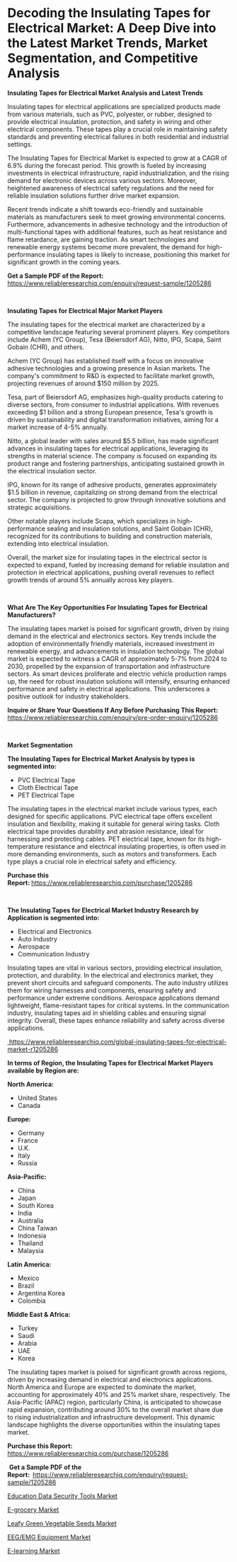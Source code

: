 <p><h1>Decoding the Insulating Tapes for Electrical Market: A Deep Dive into the Latest Market Trends, Market Segmentation, and Competitive Analysis</h1></p><p><strong>Insulating Tapes for Electrical Market Analysis and Latest Trends</strong></p>
<p><p>Insulating tapes for electrical applications are specialized products made from various materials, such as PVC, polyester, or rubber, designed to provide electrical insulation, protection, and safety in wiring and other electrical components. These tapes play a crucial role in maintaining safety standards and preventing electrical failures in both residential and industrial settings.</p><p>The Insulating Tapes for Electrical Market is expected to grow at a CAGR of 6.9% during the forecast period. This growth is fueled by increasing investments in electrical infrastructure, rapid industrialization, and the rising demand for electronic devices across various sectors. Moreover, heightened awareness of electrical safety regulations and the need for reliable insulation solutions further drive market expansion.</p><p>Recent trends indicate a shift towards eco-friendly and sustainable materials as manufacturers seek to meet growing environmental concerns. Furthermore, advancements in adhesive technology and the introduction of multi-functional tapes with additional features, such as heat resistance and flame retardance, are gaining traction. As smart technologies and renewable energy systems become more prevalent, the demand for high-performance insulating tapes is likely to increase, positioning this market for significant growth in the coming years.</p></p>
<p><strong>Get a Sample PDF of the Report:&nbsp;</strong> <a href="https://www.reliableresearchiq.com/enquiry/request-sample/1205286?utm_campaign=1546&utm_medium=2&utm_source=Github&utm_content=ia&utm_term=16102024&utm_id=insulating-tapes-for-electrical">https://www.reliableresearchiq.com/enquiry/request-sample/1205286</a></p>
<p>&nbsp;</p>
<p><strong>Insulating Tapes for Electrical Major Market Players</strong></p>
<p><p>The insulating tapes for the electrical market are characterized by a competitive landscape featuring several prominent players. Key competitors include Achem (YC Group), Tesa (Beiersdorf AG), Nitto, IPG, Scapa, Saint Gobain (CHR), and others.</p><p>Achem (YC Group) has established itself with a focus on innovative adhesive technologies and a growing presence in Asian markets. The company's commitment to R&D is expected to facilitate market growth, projecting revenues of around $150 million by 2025.</p><p>Tesa, part of Beiersdorf AG, emphasizes high-quality products catering to diverse sectors, from consumer to industrial applications. With revenues exceeding $1 billion and a strong European presence, Tesa's growth is driven by sustainability and digital transformation initiatives, aiming for a market increase of 4-5% annually.</p><p>Nitto, a global leader with sales around $5.5 billion, has made significant advances in insulating tapes for electrical applications, leveraging its strengths in material science. The company is focused on expanding its product range and fostering partnerships, anticipating sustained growth in the electrical insulation sector.</p><p>IPG, known for its range of adhesive products, generates approximately $1.5 billion in revenue, capitalizing on strong demand from the electrical sector. The company is projected to grow through innovative solutions and strategic acquisitions.</p><p>Other notable players include Scapa, which specializes in high-performance sealing and insulation solutions, and Saint Gobain (CHR), recognized for its contributions to building and construction materials, extending into electrical insulation. </p><p>Overall, the market size for insulating tapes in the electrical sector is expected to expand, fueled by increasing demand for reliable insulation and protection in electrical applications, pushing overall revenues to reflect growth trends of around 5% annually across key players.</p></p>
<p>&nbsp;</p>
<p><strong>What Are The Key Opportunities For Insulating Tapes for Electrical Manufacturers?</strong></p>
<p><p>The insulating tapes market is poised for significant growth, driven by rising demand in the electrical and electronics sectors. Key trends include the adoption of environmentally friendly materials, increased investment in renewable energy, and advancements in insulation technology. The global market is expected to witness a CAGR of approximately 5-7% from 2024 to 2030, propelled by the expansion of transportation and infrastructure sectors. As smart devices proliferate and electric vehicle production ramps up, the need for robust insulation solutions will intensify, ensuring enhanced performance and safety in electrical applications. This underscores a positive outlook for industry stakeholders.</p></p>
<p><strong>Inquire or Share Your Questions If Any Before Purchasing This Report:</strong> <a href="https://www.reliableresearchiq.com/enquiry/pre-order-enquiry/1205286?utm_campaign=1546&utm_medium=2&utm_source=Github&utm_content=ia&utm_term=16102024&utm_id=insulating-tapes-for-electrical">https://www.reliableresearchiq.com/enquiry/pre-order-enquiry/1205286</a></p>
<p>&nbsp;</p>
<p><strong>Market Segmentation</strong></p>
<p><strong>The Insulating Tapes for Electrical Market Analysis by types is segmented into:</strong></p>
<p><ul><li>PVC Electrical Tape</li><li>Cloth Electrical Tape</li><li>PET Electrical Tape</li></ul></p>
<p><p>The insulating tapes in the electrical market include various types, each designed for specific applications. PVC electrical tape offers excellent insulation and flexibility, making it suitable for general wiring tasks. Cloth electrical tape provides durability and abrasion resistance, ideal for harnessing and protecting cables. PET electrical tape, known for its high-temperature resistance and electrical insulating properties, is often used in more demanding environments, such as motors and transformers. Each type plays a crucial role in electrical safety and efficiency.</p></p>
<p><strong>Purchase this Report:&nbsp;</strong><a href="https://www.reliableresearchiq.com/purchase/1205286?utm_campaign=1546&utm_medium=2&utm_source=Github&utm_content=ia&utm_term=16102024&utm_id=insulating-tapes-for-electrical">https://www.reliableresearchiq.com/purchase/1205286</a></p>
<p>&nbsp;</p>
<p><strong>The Insulating Tapes for Electrical Market Industry Research by Application is segmented into:</strong></p>
<p><ul><li>Electrical and Electronics</li><li>Auto Industry</li><li>Aerospace</li><li>Communication Industry</li></ul></p>
<p><p>Insulating tapes are vital in various sectors, providing electrical insulation, protection, and durability. In the electrical and electronics market, they prevent short circuits and safeguard components. The auto industry utilizes them for wiring harnesses and components, ensuring safety and performance under extreme conditions. Aerospace applications demand lightweight, flame-resistant tapes for critical systems. In the communication industry, insulating tapes aid in shielding cables and ensuring signal integrity. Overall, these tapes enhance reliability and safety across diverse applications.</p></p>
<p><a href="https://www.reliableresearchiq.com/global-insulating-tapes-for-electrical-market-r1205286?utm_campaign=1546&utm_medium=2&utm_source=Github&utm_content=ia&utm_term=16102024&utm_id=insulating-tapes-for-electrical">&nbsp;https://www.reliableresearchiq.com/global-insulating-tapes-for-electrical-market-r1205286</a></p>
<p><strong>In terms of Region, the Insulating Tapes for Electrical Market Players available by Region are:</strong></p>
<p>
    <p> <strong> North America: </strong>
        <ul>
            <li>United States</li>
            <li>Canada</li>
        </ul>
        </p> 
    <p> <strong> Europe: </strong>
        <ul>
            <li>Germany</li>
            <li>France</li>
            <li>U.K.</li>
            <li>Italy</li>
            <li>Russia</li>
        </ul>
        </p> 
    <p> <strong> Asia-Pacific: </strong>
        <ul>
            <li>China</li>
            <li>Japan</li>
            <li>South Korea</li>
            <li>India</li>
            <li>Australia</li>
            <li>China Taiwan</li>
            <li>Indonesia</li>
            <li>Thailand</li>
            <li>Malaysia</li>
        </ul>
        </p> 
    <p> <strong> Latin America: </strong>
        <ul>
            <li>Mexico</li>
            <li>Brazil</li>
            <li>Argentina Korea</li>
            <li>Colombia</li>
        </ul>
        </p> 
    <p> <strong> Middle East & Africa: </strong>
        <ul>
            <li>Turkey</li>
            <li>Saudi</li>
            <li>Arabia</li>
            <li>UAE</li>
            <li>Korea</li>
        </ul>
    </p>
    </p>
<p><p>The insulating tapes market is poised for significant growth across regions, driven by increasing demand in electrical and electronics applications. North America and Europe are expected to dominate the market, accounting for approximately 40% and 25% market share, respectively. The Asia-Pacific (APAC) region, particularly China, is anticipated to showcase rapid expansion, contributing around 30% to the overall market share due to rising industrialization and infrastructure development. This dynamic landscape highlights the diverse opportunities within the insulating tapes market.</p></p>
<p><strong>Purchase this Report: </strong><a href="https://www.reliableresearchiq.com/purchase/1205286?utm_campaign=1546&utm_medium=2&utm_source=Github&utm_content=ia&utm_term=16102024&utm_id=insulating-tapes-for-electrical">https://www.reliableresearchiq.com/purchase/1205286</a></p>
<p>&nbsp;<strong>Get a Sample PDF of the Report:&nbsp;&nbsp;</strong><a href="https://www.reliableresearchiq.com/enquiry/request-sample/1205286?utm_campaign=1546&utm_medium=2&utm_source=Github&utm_content=ia&utm_term=16102024&utm_id=insulating-tapes-for-electrical">https://www.reliableresearchiq.com/enquiry/request-sample/1205286</a></p>
<p><strong></strong></p>
<p><p><a href="https://www.linkedin.com/pulse/market-leaders-laggards-global-education-data-security-tools-mohgf?trk=public_post_embed_feed-article-content&utm_campaign=1546&utm_medium=2&utm_source=Github&utm_content=ia&utm_term=16102024&utm_id=insulating-tapes-for-electrical">Education Data Security Tools Market</a></p><p><a href="https://www.linkedin.com/pulse/e-grocery-market-drivers-challenges-forecast-2024-2031-mkt-nova-clumf?trk=public_post_embed_feed-article-content&utm_campaign=1546&utm_medium=2&utm_source=Github&utm_content=ia&utm_term=16102024&utm_id=insulating-tapes-for-electrical">E-grocery Market</a></p><p><a href="https://github.com/provorikovar/Market-Research-Report-List-6/blob/main/leafy-green-vegetable-seeds-market.md?utm_campaign=1546&utm_medium=2&utm_source=Github&utm_content=ia&utm_term=16102024&utm_id=insulating-tapes-for-electrical">Leafy Green Vegetable Seeds Market</a></p><p><a href="https://www.linkedin.com/pulse/global-eegemg-equipment-industry-analysis-report-market-size-dcbvf?trk=public_post_embed_feed-article-content&utm_campaign=1546&utm_medium=2&utm_source=Github&utm_content=ia&utm_term=16102024&utm_id=insulating-tapes-for-electrical">EEG/EMG Equipment Market</a></p><p><a href="https://www.linkedin.com/pulse/global-e-learning-industry-analysis-report-market-size-share-trends-lm92e?utm_campaign=1546&utm_medium=2&utm_source=Github&utm_content=ia&utm_term=16102024&utm_id=insulating-tapes-for-electrical">E-learning Market</a></p></p>